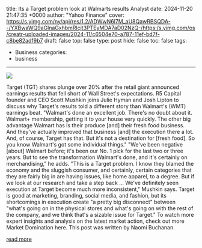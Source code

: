 title: Its a Target problem look at Walmarts results Analyst
date: 2024-11-20 21:47:35 +0000
author: "Yahoo Finance"
cover: https://s.yimg.com/ny/api/res/1.2/ADWwN6l7M_aU8QawRBSQDA--/YXBwaWQ9aGlnaGxhbmRlcjt3PTEyMDA7aD02NzQ-/https:/s.yimg.com/os/creatr-uploaded-images/2024-11/c6504e70-a787-11ef-bd7f-c8be82adf9b7
draft: false
top: false
type: post
hide: false
toc: false
tags:
  - Business
categories:
  - business
---

![](https://s.yimg.com/ny/api/res/1.2/ADWwN6l7M_aU8QawRBSQDA--/YXBwaWQ9aGlnaGxhbmRlcjt3PTEyMDA7aD02NzQ-/https:/s.yimg.com/os/creatr-uploaded-images/2024-11/c6504e70-a787-11ef-bd7f-c8be82adf9b7)

Target (TGT) shares plunge over 20% after the retail giant announced earnings results that fell short of Wall Street's expectations. R5 Capital founder and CEO Scott Mushkin joins Julie Hyman and Josh Lipton to discuss why Target's results told a different story than Walmart's (WMT) earnings beat. "Walmart's done an excellent job. There's no doubt about it. Walmart+ membership, getting it to your house very quickly. The other big advantage Walmart has is their produce \[and\] their fresh food business. And they've actually improved that business \[and\] the execution there a lot. And, of course, Target has that. But it's not a destination for \[fresh food\]. So you know Walmart's got some individual things." "We've been negative \[about\] Walmart before; it's been our No. 1 pick for the last two or three years. But to see the transformation Walmart's done, and it's certainly on merchandising," he adds. "This is a Target problem. I know they blamed the economy and the sluggish consumer, and certainly, certain categories that they are fairly big in are having issues, like home apparel, to a degree. But if we look at our research and take a step back ... We've definitely seen execution at Target become much more inconsistent," Mushkin says. Target is good at marketing, branding, social media, and fashion, but its shortcomings in execution create "a pretty big disconnect" between "what's going on in the physical stores and what's going on with the rest of the company, and we think that's a sizable issue for Target." To watch more expert insights and analysis on the latest market action, check out more Market Domination here. This post was written by Naomi Buchanan.

[read more](https://finance.yahoo.com/video/target-problem-look-walmarts-results-214735955.html)

